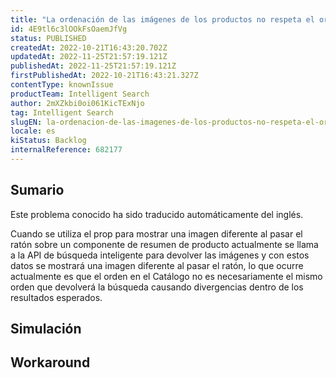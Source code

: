```yaml
---
title: "La ordenación de las imágenes de los productos no respeta el orden del catálogo"
id: 4E9tl6c3lOOkFsOaemJfVg
status: PUBLISHED
createdAt: 2022-10-21T16:43:20.702Z
updatedAt: 2022-11-25T21:57:19.121Z
publishedAt: 2022-11-25T21:57:19.121Z
firstPublishedAt: 2022-10-21T16:43:21.327Z
contentType: knownIssue
productTeam: Intelligent Search
author: 2mXZkbi0oi061KicTExNjo
tag: Intelligent Search
slugEN: la-ordenacion-de-las-imagenes-de-los-productos-no-respeta-el-orden-del-catalogo
locale: es
kiStatus: Backlog
internalReference: 682177
---
```


## Sumario

<div class="alert alert-info">
  <p>Este problema conocido ha sido traducido automáticamente del inglés.</p>
</div>


Cuando se utiliza el prop para mostrar una imagen diferente al pasar el ratón sobre un componente de resumen de producto actualmente se llama a la API de búsqueda inteligente para devolver las imágenes y con estos datos se mostrará una imagen diferente al pasar el ratón, lo que ocurre actualmente es que el orden en el Catálogo no es necesariamente el mismo orden que devolverá la búsqueda causando divergencias dentro de los resultados esperados.



## Simulación



## Workaround




